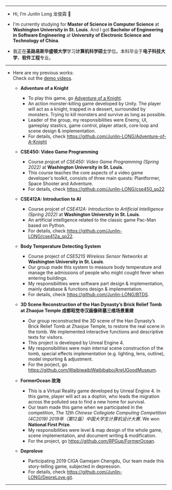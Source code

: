 ***

- Hi, I’m Junlin Long 龙俊霖 👋 

- I'm currently studying for **Master of Science in Computer Science** at **Washington University in St. Louis**. And I got **Bachelor of Engineering in Software Engineering** at **University of Electronic Science and Technology of China**. 
- 我正在**圣路易斯华盛顿大学**学习**计算机科学硕士**学位。本科毕业于**电子科技大学**，**软件工程**专业。

***

- Here are my previous works:  
  Check out the [demo videos](https://www.bilibili.com/video/BV1Ft4y1j7Je/).
  - **Adventure of a Knight**
    - To play this game, go [Adventure of a Knight](https://junlin-long.itch.io/project-cse450a2-junlinyuxuan?secret=BKeauyyhDVhtRrjExs93uq22n8Q). 
    - An action monster-killing game developed by Unity. The player will act as a knight, trapped in a dessert, surrounded by monsters. Trying to kill monsters and survive as long as possible.
    - Leader of the group, my responsibilities were Enemy, UI, gameplay stastics, game control, player attack, core loop and scene design & implementation.
    - For details, check <https://github.com/Junlin-LONG/Adventure-of-A-Knight>
  
  - **CSE450: Video Game Programming**
    - Course projcet of *CSE450: Video Game Programming (Spring 2022)* at **Washington University in St. Louis**. 
    - This course teaches the core aspects of a video game developer's toolkit, consists of three main quests: Plantformer, Space Shooter and Adventure.
    - For details, check <https://github.com/Junlin-LONG/cse450_sp22>
    
  - **CSE412A: Introduction to AI**
    - Course projcet of *CSE412A: Introduction to Artificial Intelligence (Spring 2022)* at **Washington University in St. Louis**.
    - An artificial intelligence related to the classic game Pac-Man based on Python.
    - For details, check <https://github.com/Junlin-LONG/cse412a_sp22>.
  
  - **Body Temperature Detecting System**  
    - Course project of *CSE521S Wireless Sensor Networks* at **Washington University in St. Louis**. 
    - Our group made this system to measure body temperature and manage the admissions of people who might cought fever when entering buildings.
    - My responsibilities were software part design & implementation, mainly database & functions design & implementation.
    - For details, check <https://github.com/Junlin-LONG/BTDS>.

  - **3D Scene Reconstruction of the Han Dynasty’s Brick Relief Tomb at Zhaojue Temple 成都昭觉寺汉画像砖墓三维场景重建**  
    - Our group reconstructed the 3D scene of the Han Dynasty’s Brick Relief Tomb at Zhaojue Temple, to restore the real scene in the tomb. We implemented interactive functions and descriptive texts for visitors.
    - This project is developed by Unreal Engine 4.
    - My responsibilities were main internal scene construction of the tomb, special effects implementation (e.g. lighting, lens, outline), model importing & adjustment.
    - For the porject, go <https://github.com/WaibiwaibiWaibibabo/AreUGoodMuseum>.
  
  - **FormerOcean 故海**  
    - This is a Virtual Reality game developed by Unreal Engine 4. In this game, player will act as a dophin, who leads the migration across the polluted sea to find a new home for survival.  
    - Our team made this game when we participated in the competition, *The 12th Chinese Collegiate Computing Competition (4C2019) 2019年（第12届）中国大学生计算机设计大赛*. We won **National First Prize**. 
    - My responsibilities were level & map design of the whole game, scene implementation, and document writing & modification.
    - For the project, go <https://github.com/RPGup/FormerOcean>.
  
  - **Deprelove**  
    - Participating 2019 CIGA Gamejam Chengdu, Our team made this story-telling game, subjected in depression.  
    - For details, check <https://github.com/Junlin-LONG/DepreLove.git>.

***
<!---
Junlin-LONG/Junlin-LONG is a ✨ special ✨ repository because its `README.md` (this file) appears on your GitHub profile.
You can click the Preview link to take a look at your changes.
--->
